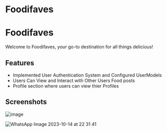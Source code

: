 # Foodifaves


# Foodifaves

Welcome to Foodifaves, your go-to destination for all things delicious!


## Features

- Implemented User Authentication System  and Configured UserModels
- Users Can View and Interact with Other Users Food posts
- Profile section where users can view thier Profiles


## Screenshots


![image](https://github.com/ZLaTaN003/Foodifaves/assets/140087832/08fa1610-162b-4025-9710-548ba65c8276)



![WhatsApp Image 2023-10-14 at 22 31 41](https://github.com/ZLaTaN003/Foodifaves/assets/140087832/8b81f218-d49d-4a8f-88e1-34b6f6dd2429)



